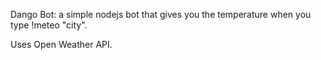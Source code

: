 Dango Bot: a simple nodejs bot that gives you the temperature when you type !meteo "city".

Uses Open Weather API.
